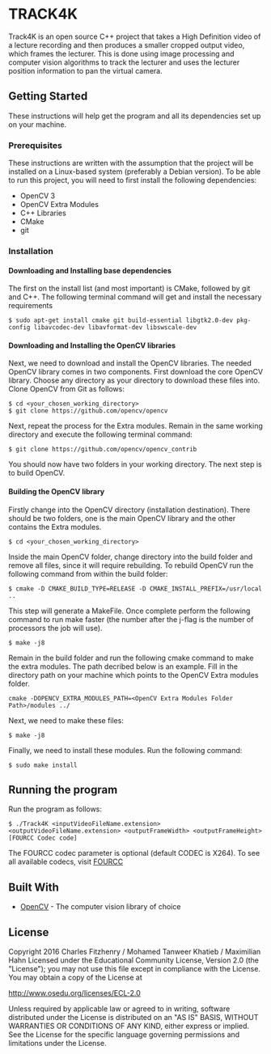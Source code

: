 # TRACK4K
Track4K is an open source C++ project that takes a High Definition video of a lecture recording and then produces a smaller cropped output video, which frames the lecturer. This is done using image processing and computer vision algorithms to track the lecturer and uses the lecturer position information to pan the virtual camera.

## Getting Started
These instructions will help get the program and all its dependencies set up on your machine.

### Prerequisites
These instructions are written with the assumption that the project will be installed on a Linux-based system (preferably a Debian version). To be able to run this project, you will need to first install the following dependencies:
* OpenCV 3
* OpenCV Extra Modules
* C++ Libraries
* CMake
* git

### Installation

#### Downloading and Installing base dependencies
The first on the install list (and most important) is CMake, followed by git and C++.
The following terminal command will get and install the necessary requirements

```
$ sudo apt-get install cmake git build-essential libgtk2.0-dev pkg-config libavcodec-dev libavformat-dev libswscale-dev
```

#### Downloading and Installing the OpenCV libraries
Next, we need to download and install the OpenCV libraries.
The needed OpenCV library comes in two components. First download the core OpenCV library. Choose any directory as your directory to download these files into.
Clone OpenCV from Git as follows:
```
$ cd <your_chosen_working_directory>
$ git clone https://github.com/opencv/opencv

```
Next, repeat the process for the Extra modules. Remain in the same working directory and execute the following terminal command:
```
$ git clone https://github.com/opencv/opencv_contrib
```
You should now have two folders in your working directory.
The next step is to build OpenCV.

#### Building the OpenCV library

Firstly change into the OpenCV directory (installation destination). There should be two folders, one is the main OpenCV library and the other contains the Extra modules.

```
$ cd <your_chosen_working_directory>
```
Inside the main OpenCV folder, change directory into the build folder and remove all files, since it will require rebuilding. To rebuild OpenCV run the following command from within the build folder:

```
$ cmake -D CMAKE_BUILD_TYPE=RELEASE -D CMAKE_INSTALL_PREFIX=/usr/local ..
```
This step will generate a MakeFile. Once complete perform the following command to run make faster (the number after the j-flag is the number of processors the job will use).

```
$ make -j8
```
Remain in the build folder and run the following cmake command to make the extra modules.
The path decribed below is an example. Fill in the directory path on your machine which points to the OpenCV Extra modules folder.

```
cmake -DOPENCV_EXTRA_MODULES_PATH=<OpenCV Extra Modules Folder Path>/modules ../
```
Next, we need to make these files:

```
$ make -j8
```

Finally, we need to install these modules. Run the following command:
```
$ sudo make install
```

## Running the program

Run the program as follows:
```
$ ./Track4K <inputVideoFileName.extension> <outputVideoFileName.extension> <outputFrameWidth> <outputFrameHeight> [FOURCC Codec code]
```
The FOURCC codec parameter is optional (default CODEC is X264).
To see all available codecs, visit [FOURCC](https://www.fourcc.org/codecs.php)

## Built With

* [OpenCV](http://www.opencv.org) - The computer vision library of choice

## License

  Copyright 2016 Charles Fitzhenry / Mohamed Tanweer Khatieb / Maximilian Hahn
  Licensed under the Educational Community License, Version 2.0
  (the "License"); you may not use this file except in compliance with the License. You may obtain a copy of the License at

  http://www.osedu.org/licenses/ECL-2.0

  Unless required by applicable law or agreed to in writing,
  software distributed under the License is distributed on an "AS IS"
  BASIS, WITHOUT WARRANTIES OR CONDITIONS OF ANY KIND, either express
  or implied. See the License for the specific language governing
  permissions and limitations under the License.

